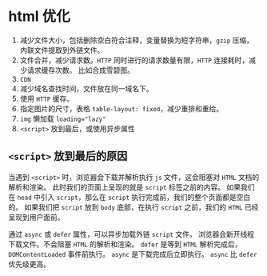 # html 优化

1. 减少文件大小，包括删除空白符合注释，变量替换为短字符串，`gzip` 压缩，内联文件提取到外链文件。
1. 文件合并，减少请求数。`HTTP` 同时进行的请求数量有限，`HTTP` 连接耗时，减少请求缓存次数。
比如合成雪碧图。
1. `CDN`
1. 减少域名查找时间，文件放在同一域名下。
1. 使用 `HTTP` 缓存。
1. 指定图片的尺寸，表格 `table-layout: fixed`，减少重排和重绘。
1. `img` 懒加载 `loading="lazy"`
1. `<script>` 放到最后，或使用异步属性

## `<script>` 放到最后的原因

当遇到 `<script>` 时，浏览器会下载并解析执行 `js` 文件，这会阻塞对 `HTML` 文档的解析和渲染。
此时我们的页面上呈现的就是 `script` 标签之前的内容。
如果我们在 `head` 中引入 `script`，那么在 `script` 执行完成前，我们的整个页面都是空白的。
如果我们把 `script` 放到 `body` 底部，在执行 `script` 之前，我们的 `HTML` 已经呈现到用户面前。

通过 `async` 或 `defer` 属性，可以异步加载外链 `script` 文件。
浏览器会新开线程下载文件。不会阻塞 `HTML` 的解析和渲染。
`defer` 是等到 `HTML` 解析完成后，`DOMContentLoaded` 事件前执行。
`async` 是下载完成后立即执行。
`async` 比 `defer` 优先级更高。
